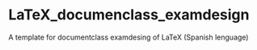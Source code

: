 # LaTeX_documenclass_examdesign
A template for documentclass examdesing of LaTeX (Spanish lenguage)
